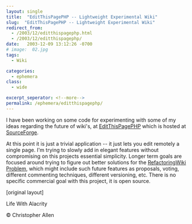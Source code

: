 ```yaml
---
layout: single
title:  "EditThisPagePHP -- Lightweight Experimental Wiki"
slug:  "EditThisPagePHP -- Lightweight Experimental Wiki"
redirect_from:
  - /2003/12/editthispagephp.html
  - /2003/12/editthispagephp/
date:   2003-12-09 13:12:26 -0700
# image:  02.jpg
tags: 
  - Wiki

categories:
  - ephemera
class:
  - wide

excerpt_seperator: <!--more-->
permalink: /ephemera/editthispagephp/
---
```


I have been working on some code for experimenting with some of my ideas regarding the future of wiki's, at [EditThisPagePHP](http://editthispagephp.sourceforge.net) which is hosted at [SourceForge](http://www.sourceforge.net).

At this point it is just a trivial application -- it just lets you edit remotely a single page. I'm trying to slowly add in elegant features without compromising on this projects essential simplicity. Longer term goals are focused around trying to figure out better solutions for the [RefactoringWiki Problem](http://c2.com/cgi/wiki?RefactoringWikiPages), which might include such future features as proposals, voting, different commenting techniques, different versioning, etc. There is no specific commercial goal with this project, it is open source.

[original layout]

Life With Alacrity

© Christopher Allen